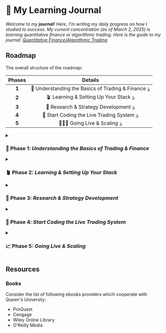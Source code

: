 <a name="top"></a>

# 🧸 My Learning Journal

_Welcome to my __journal__! Here, I'm writing my daily progress on how I studied to success._
_My current concentration (as of March 2, 2025) is learning quantitative finance or algorithmic trading._
_Here is the guide to my journal: [Quantitative Finance/Algorithmic Trading](./algo-trading/algo-trading.md)_

## Roadmap

The overall structure of the roadmap:

| Phases |                                      Details                                      |
| :----: | :-------------------------------------------------------------------------------: |
| __1__  | 📌 Understanding the Basics of Trading & Finance [⤵](#Phase-1-Trading-and-Finance) |
| __2__  |          🪴 Learning & Setting Up Your Stack [⤵](#Phase-2-Learning-Code)           |
| __3__  |     🧪 Research & Strategy Development [⤵](#Phase-3-Research-and-Development)      |
| __4__  |         🚀 Start Coding the Live Trading System [⤵](#Phase-4-Live-Trading)         |
| __5__  |            🧑🏻‍🚀 Going Live & Scaling [⤵](#Phase-5-Going-Live-and-Scaling)            |

<details>

<summary><h3 id="Phase-1-Trading-and-Finance">📌 Phase 1: <i>Understanding the Basics of Trading & Finance</i></h3></summary>

__🎯 Goal:__ Learn the fundamentals of financial markets, trading strategies, and risk management before writing code.  

#### __🔍 What to Learn__

- __Market Structure & Participants__  
  - How exchanges, brokers, and market makers work.  
  - Order types: market orders, limit orders, stop-loss, etc.  
  - Liquidity, bid-ask spread, and slippage.  

- __Trading Strategies & Concepts__  
  - Mean reversion vs. momentum strategies.  
  - Arbitrage (statistical arbitrage, triangular arbitrage).  
  - Market microstructure & HFT strategies.  

- __Risk Management & Portfolio Construction__  
  - Position sizing, stop-loss, and hedging.  
  - Risk-adjusted return metrics (Sharpe, Sortino ratios).  
  - Modern Portfolio Theory (MPT), Kelly Criterion.  

#### __📚 Recommended Resources__

- 📖 _"Quantitative Trading"_ – Ernest Chan  
- 📖 _"Algorithmic Trading"_ – Ernest Chan  
- 📖 _"Market Microstructure Theory"_ – Maureen O’Hara  
- 🖥️ _YouTube: QuantInsti, AlgoTrading101_  

#### __🏆 Milestones__

✅ Understand different market participants and trading mechanics.  
✅ Be able to explain at least __two__ trading strategies in detail.  
✅ Know how to evaluate risk vs. reward in a strategy.  

</details>

<details>

<summary><h3 id="Phase-2-Learning-Code">🪴 Phase 2: <i>Learning & Setting Up Your Stack</i></h3></summary>

__🎯 Goal:__ Learn __Clojure + Python__, set up market data storage, connect to trading APIs, and structure your system.  

#### __🔍 What to Learn__

- __Programming Languages__  
  - __Clojure__: Functional programming, concurrency, data structures.  
  - __Python__: Data science, ML libraries, visualization.  

- __Market Data Handling__  
  - Data ingestion (from APIs, databases).  
  - Storing historical data in __PostgreSQL__ or __Redis__.  

- __Brokerage API Integration__  
  - __Interactive Brokers (IBKR)__: REST API vs. TWS API.  
  - Setting up __real-time data feeds__ & executing orders.  

- __Technology Stack__  
  - __Kafka__ (event streaming).  
  - __Flare__ or __Onyx__ (Clojure-based data processing).  

#### __📚 Recommended Resources__

- 📖 _"Clojure for the Brave and True"_ – Daniel Higginbotham  
- 📖 _"Living Clojure"_ – Carin Meier  
- 🖥️ _IBKR API Documentation_  
- 🖥️ _PostgreSQL, Redis, Kafka Tutorials_  

#### __🏆 Milestones__

✅ Be comfortable with basic Clojure syntax & functional programming.  
✅ Store __market data__ in a database for later use.  
✅ Connect to __IBKR API__ and fetch real-time data.  

</details>

<details>

<summary><h3 id="Phase-3-Research-and-Development">🧪 Phase 3: <i>Research & Strategy Development</i></h3></summary>

__🎯 Goal:__ Develop, test, and validate __trading strategies__ using historical data.  

#### __🔍 What to Learn__

- __Backtesting & Simulation__  
  - Use __backtest.clj__ (Clojure) or __backtrader__ (Python).  
  - Ensure __slippage, transaction costs, and latency__ are simulated.  

- __Risk Management & Portfolio Optimization__  
  - Implement __stop-loss, max drawdown, volatility targeting__.  
  - Optimize strategy parameters using __Bayesian Optimization__.  

- __Machine Learning in Trading__  
  - Feature engineering from financial data.  
  - Use __Scikit-Learn (Python)__ for regression/classification models.  
  - Explore deep learning models for predictive trading.  

#### __📚 Recommended Resources__

- 📖 _"Advances in Financial Machine Learning"_ – Marcos López de Prado  
- 🖥️ _QuantConnect & Backtrader Tutorials_  
- 🖥️ _Machine Learning for Trading (Google Cloud, FastAI)_  

#### __🏆 Milestones__

✅ Run a __backtest__ of at least one trading strategy.  
✅ Implement risk management measures (stop-loss, drawdown control).  
✅ Train a basic __ML model__ for predictive analytics.  

</details>

<details>

<summary><h3 id="Phase-4-Live-Trading">🚀 Phase 4: <i>Start Coding the Live Trading System</i></h3></summary>

__🎯 Goal:__ Implement a __real-time trading system__, optimize latency, and automate order execution.  

#### __🔍 What to Learn__

- __Live Execution Architecture__  
  - Build a __real-time event-driven trading system__.  
  - Implement __order books, real-time price monitoring__.  

- __Latency Optimization__  
  - Use __async & multithreading__ (core.async in Clojure).  
  - Kernel tuning (Linux networking stack optimization).  

- __Production Deployment__  
  - Deploy on a __low-latency cloud provider__ (AWS, DigitalOcean).  
  - Monitor __execution slippage and transaction costs__.  

#### __📚 Recommended Resources__

- 📖 _"Designing Data-Intensive Applications"_ – Martin Kleppmann  
- 🖥️ _Low-Latency Systems (Clojure & JVM tuning guides)_  
- 🖥️ _IBKR Paper Trading API for testing_  

#### __🏆 Milestones__

✅ Deploy a __real-time execution system__ that can place orders.  
✅ Optimize order execution for __low latency & minimal slippage__.  
✅ Automate __risk checks & monitoring__.  

</details>

<details>

<summary><h3 id="Phase-5-Going-Live-and-Scaling">📈 Phase 5: <i>Going Live & Scaling</i></h3></summary>

__🎯 Goal:__ Deploy a __fully operational system__, optimize performance, and scale up trading capital.  

#### __🔍 What to Learn__

- __Performance Monitoring & Logging__  
  - Track PnL, slippage, risk exposure.  
  - Use __Grafana__ for real-time dashboards.  

- __Scaling Strategies__  
  - __Cloud Scaling__ – AWS, DigitalOcean, Kubernetes.  
  - Deploy __multiple strategies across asset classes__.  

- __HFT Optimizations (if applicable)__  
  - FPGA-based order execution (if latency-critical).  
  - Co-located servers near __exchange data centers__.  

#### __📚 Recommended Resources__

- 📖 _"Inside the Black Box"_ – Rishi Narang  
- 🖥️ _Monitoring & Logging (Prometheus, Grafana)_  
- 🖥️ _AWS High-Performance Computing for Finance_  

#### __🏆 Milestones__

✅ Your system __runs live & executes trades__ automatically.  
✅ Performance monitoring detects anomalies & logs all transactions.  
✅ Strategies scale to __higher capital amounts with risk control__.  

</details>

## Resources

### Books

Consider the list of following ebooks providers which cooperate with Queen's
University:

- ProQuest
- Cengage
- Wiley Online Library
- O'Reilly Media

<!--Variables-->

<!--How the Stock Market Works: A Beginner's Guide to Investment-->

<!--"Clojure for the Brave and True" – Daniel Higginbotham-->
